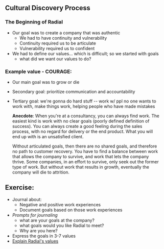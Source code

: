 ## Cultural Discovery Process
### The Beginning of Radial

- Our goal was to create a company that was authentic
    - We had to have continuity and vulnerability
    - Continuity required us to be articulate
    - Vulnerability required us to confident
- We had to define our values... which is difficult; so we started with goals
    - what did we want our values to do?

### Example value - COURAGE:
- Our main goal was to grow or die
- Secondary goal: prioritize communication and accountability
- Tertiary goal: we're gonna do hard stuff -- work w/ ppl no one wants to work with, make things work, helping people who have made mistakes

  **Anecdote**: When you're at a consultancy, you can always find work. The easiest kind is work with no clear goals (poorly defined definition of success). You can always create a good feeling during the sales process, with no regard for delivery or the end product. What you will end up with is an unsatisfied client.

  Without articulated goals, then there are no shared goals, and therefore no path to customer recovery. You have to find a balance between work that allows the company to survive, and work that lets the company thrive. Some companies, in an effort to survive, only seek out the former type of work. But without work that results in growth, eventually the company will die to attrition.

## Exercise:

- Journal about:
    - Negative and positive work experiences
    - Document goals based on those work experiences
- *Prompts for journaling*
    - what are your goals at the company?
    - what goals would you like Radial to meet?
    - Why are you here?
- Express the goals in 3-7 values
- [Explain Radial's values](https://docs.google.com/document/d/1hKsVmu2wRSdnbVm6xqWsm3zc3fERbJXVH7N4ANy8jI0/edit)
